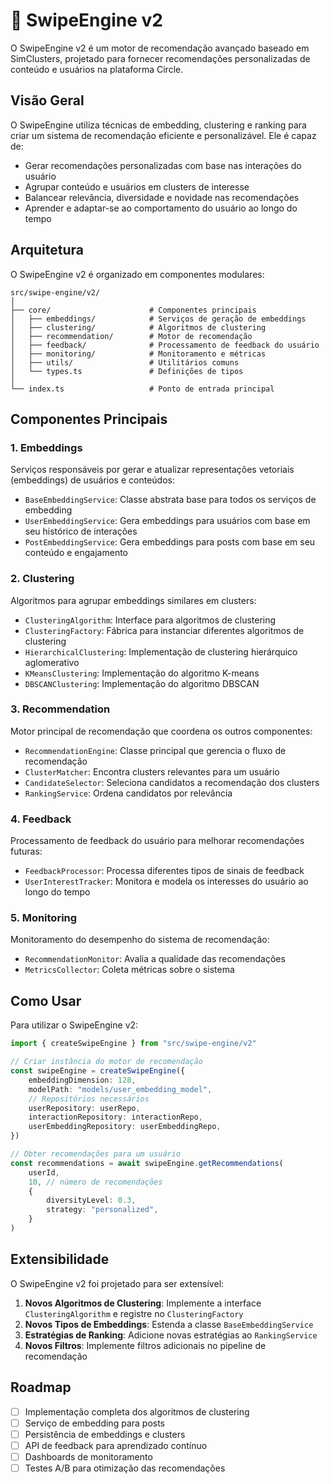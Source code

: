# 🔄 SwipeEngine v2

O SwipeEngine v2 é um motor de recomendação avançado baseado em SimClusters, projetado para fornecer recomendações personalizadas de conteúdo e usuários na plataforma Circle.

## Visão Geral

O SwipeEngine utiliza técnicas de embedding, clustering e ranking para criar um sistema de recomendação eficiente e personalizável. Ele é capaz de:

-   Gerar recomendações personalizadas com base nas interações do usuário
-   Agrupar conteúdo e usuários em clusters de interesse
-   Balancear relevância, diversidade e novidade nas recomendações
-   Aprender e adaptar-se ao comportamento do usuário ao longo do tempo

## Arquitetura

O SwipeEngine v2 é organizado em componentes modulares:

```
src/swipe-engine/v2/
│
├── core/                      # Componentes principais
│   ├── embeddings/            # Serviços de geração de embeddings
│   ├── clustering/            # Algoritmos de clustering
│   ├── recommendation/        # Motor de recomendação
│   ├── feedback/              # Processamento de feedback do usuário
│   ├── monitoring/            # Monitoramento e métricas
│   ├── utils/                 # Utilitários comuns
│   └── types.ts               # Definições de tipos
│
└── index.ts                   # Ponto de entrada principal
```

## Componentes Principais

### 1. Embeddings

Serviços responsáveis por gerar e atualizar representações vetoriais (embeddings) de usuários e conteúdos:

-   `BaseEmbeddingService`: Classe abstrata base para todos os serviços de embedding
-   `UserEmbeddingService`: Gera embeddings para usuários com base em seu histórico de interações
-   `PostEmbeddingService`: Gera embeddings para posts com base em seu conteúdo e engajamento

### 2. Clustering

Algoritmos para agrupar embeddings similares em clusters:

-   `ClusteringAlgorithm`: Interface para algoritmos de clustering
-   `ClusteringFactory`: Fábrica para instanciar diferentes algoritmos de clustering
-   `HierarchicalClustering`: Implementação de clustering hierárquico aglomerativo
-   `KMeansClustering`: Implementação do algoritmo K-means
-   `DBSCANClustering`: Implementação do algoritmo DBSCAN

### 3. Recommendation

Motor principal de recomendação que coordena os outros componentes:

-   `RecommendationEngine`: Classe principal que gerencia o fluxo de recomendação
-   `ClusterMatcher`: Encontra clusters relevantes para um usuário
-   `CandidateSelector`: Seleciona candidatos a recomendação dos clusters
-   `RankingService`: Ordena candidatos por relevância

### 4. Feedback

Processamento de feedback do usuário para melhorar recomendações futuras:

-   `FeedbackProcessor`: Processa diferentes tipos de sinais de feedback
-   `UserInterestTracker`: Monitora e modela os interesses do usuário ao longo do tempo

### 5. Monitoring

Monitoramento do desempenho do sistema de recomendação:

-   `RecommendationMonitor`: Avalia a qualidade das recomendações
-   `MetricsCollector`: Coleta métricas sobre o sistema

## Como Usar

Para utilizar o SwipeEngine v2:

```typescript
import { createSwipeEngine } from "src/swipe-engine/v2"

// Criar instância do motor de recomendação
const swipeEngine = createSwipeEngine({
    embeddingDimension: 128,
    modelPath: "models/user_embedding_model",
    // Repositórios necessários
    userRepository: userRepo,
    interactionRepository: interactionRepo,
    userEmbeddingRepository: userEmbeddingRepo,
})

// Obter recomendações para um usuário
const recommendations = await swipeEngine.getRecommendations(
    userId,
    10, // número de recomendações
    {
        diversityLevel: 0.3,
        strategy: "personalized",
    }
)
```

## Extensibilidade

O SwipeEngine v2 foi projetado para ser extensível:

1. **Novos Algoritmos de Clustering**: Implemente a interface `ClusteringAlgorithm` e registre no `ClusteringFactory`
2. **Novos Tipos de Embeddings**: Estenda a classe `BaseEmbeddingService`
3. **Estratégias de Ranking**: Adicione novas estratégias ao `RankingService`
4. **Novos Filtros**: Implemente filtros adicionais no pipeline de recomendação

## Roadmap

-   [ ] Implementação completa dos algoritmos de clustering
-   [ ] Serviço de embedding para posts
-   [ ] Persistência de embeddings e clusters
-   [ ] API de feedback para aprendizado contínuo
-   [ ] Dashboards de monitoramento
-   [ ] Testes A/B para otimização das recomendações
